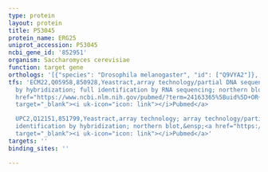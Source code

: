 ```yaml
---
type: protein
layout: protein
title: P53045
protein_name: ERG25
uniprot_accession: P53045
ncbi_gene_id: '852951'
organism: Saccharomyces cerevisiae
function: target gene
orthologs: '[{"species": "Drosophila melanogaster", "id": ["Q9VYA2"]}, {"species": "Caenorhabditis elegans", "id": ["Q20611", "Q20612"]}, {"species": "Homo sapiens", "id": ["<a href=\"/protein/q15800\">Q15800</a>"]}, {"species": "Mus musculus", "id": ["Q9CRA4"]}, {"species": "Rattus norvegicus", "id": ["O35532"]}]'
tfs: 'ECM22,Q05958,850928,Yeastract,array technology/partial DNA sequence identification
  by hybridization; full identification by RNA sequencing; northern blot,&ensp;<a
  href="https://www.ncbi.nlm.nih.gov/pubmed/?term=24163365%5Buid%5D+OR+24170807%5Buid%5D+OR+30098030%5Buid%5D+OR+16880382%5Buid%5D"
  target="_blank"><i uk-icon="icon: link"></i>Pubmed</a>

  UPC2,Q12151,851799,Yeastract,array technology; array technology/partial DNA sequence
  identification by hybridization; northern blot,&ensp;<a href="https://www.ncbi.nlm.nih.gov/pubmed/?term=20385592%5Buid%5D+OR+16880382%5Buid%5D+OR+24170807%5Buid%5D+OR+24163365%5Buid%5D+OR+12077145%5Buid%5D"
  target="_blank"><i uk-icon="icon: link"></i>Pubmed</a>'
targets: ''
binding_sites: ''

---
```

